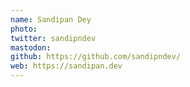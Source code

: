 ```yaml
---
name: Sandipan Dey
photo:
twitter: sandipndev
mastodon: 
github: https://github.com/sandipndev/
web: https://sandipan.dev
---
```

